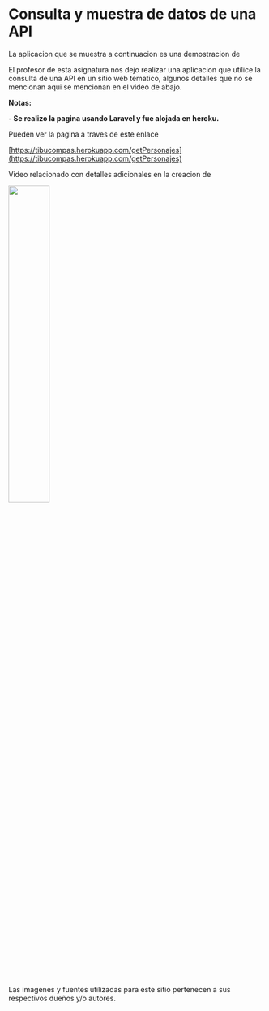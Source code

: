 # Consulta y muestra de datos de una API

<!----Descripcion---->
La aplicacion que se muestra a continuacion es una demostracion de 

El profesor de esta asignatura nos dejo realizar una aplicacion que utilice la consulta de una API en un sitio web tematico, algunos detalles que no se mencionan aqui se mencionan en el video de abajo.
<!----Separador de la descripcion ---->

<!----Notas---->
**Notas:**

**- Se realizo la pagina usando Laravel y fue alojada en heroku.**
<!----Separador de las notas---->

<!----Separador---->
Pueden ver la pagina a traves de este enlace

[https://tibucompas.herokuapp.com/getPersonajes](https://tibucompas.herokuapp.com/getPersonajes)

Video relacionado con detalles adicionales en la creacion de 

[<img src="https://i.ytimg.com/vi/Gn8XFnScJ3U/maxresdefault.jpg" width="40%">](https://www.youtube.com/watch?v=Gn8XFnScJ3U)

Las imagenes y fuentes utilizadas para este sitio pertenecen a sus respectivos dueños y/o autores.
<!----Fin del separador---->
